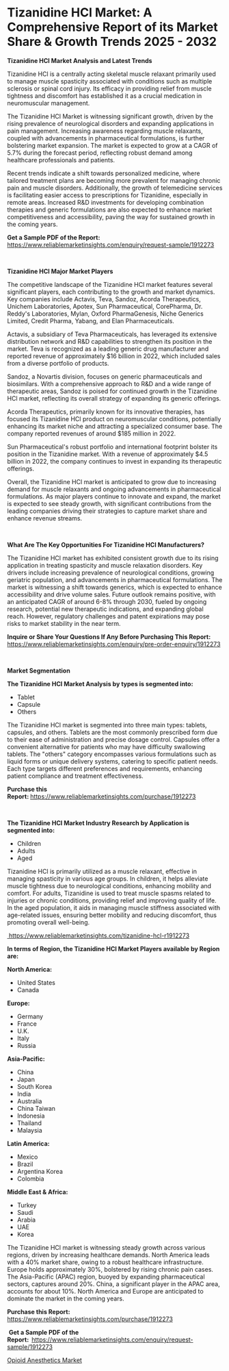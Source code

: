 <p><h1>Tizanidine HCl Market: A Comprehensive Report of its Market Share & Growth Trends 2025 - 2032</h1></p><p><strong>Tizanidine HCl Market Analysis and Latest Trends</strong></p>
<p><p>Tizanidine HCl is a centrally acting skeletal muscle relaxant primarily used to manage muscle spasticity associated with conditions such as multiple sclerosis or spinal cord injury. Its efficacy in providing relief from muscle tightness and discomfort has established it as a crucial medication in neuromuscular management.</p><p>The Tizanidine HCl Market is witnessing significant growth, driven by the rising prevalence of neurological disorders and expanding applications in pain management. Increasing awareness regarding muscle relaxants, coupled with advancements in pharmaceutical formulations, is further bolstering market expansion. The market is expected to grow at a CAGR of 5.7% during the forecast period, reflecting robust demand among healthcare professionals and patients.</p><p>Recent trends indicate a shift towards personalized medicine, where tailored treatment plans are becoming more prevalent for managing chronic pain and muscle disorders. Additionally, the growth of telemedicine services is facilitating easier access to prescriptions for Tizanidine, especially in remote areas. Increased R&D investments for developing combination therapies and generic formulations are also expected to enhance market competitiveness and accessibility, paving the way for sustained growth in the coming years.</p></p>
<p><strong>Get a Sample PDF of the Report:&nbsp;</strong> <a href="https://www.reliablemarketinsights.com/enquiry/request-sample/1912273?utm_campaign=2636&utm_medium=2&utm_source=Github&utm_content=ia&utm_term=08032025&utm_id=tizanidine-hcl">https://www.reliablemarketinsights.com/enquiry/request-sample/1912273</a></p>
<p>&nbsp;</p>
<p><strong>Tizanidine HCl Major Market Players</strong></p>
<p><p>The competitive landscape of the Tizanidine HCl market features several significant players, each contributing to the growth and market dynamics. Key companies include Actavis, Teva, Sandoz, Acorda Therapeutics, Unichem Laboratories, Apotex, Sun Pharmaceutical, CorePharma, Dr. Reddy's Laboratories, Mylan, Oxford PharmaGenesis, Niche Generics Limited, Credit Pharma, Yabang, and Elan Pharmaceuticals.</p><p>Actavis, a subsidiary of Teva Pharmaceuticals, has leveraged its extensive distribution network and R&D capabilities to strengthen its position in the market. Teva is recognized as a leading generic drug manufacturer and reported revenue of approximately $16 billion in 2022, which included sales from a diverse portfolio of products.</p><p>Sandoz, a Novartis division, focuses on generic pharmaceuticals and biosimilars. With a comprehensive approach to R&D and a wide range of therapeutic areas, Sandoz is poised for continued growth in the Tizanidine HCl market, reflecting its overall strategy of expanding its generic offerings. </p><p>Acorda Therapeutics, primarily known for its innovative therapies, has focused its Tizanidine HCl product on neuromuscular conditions, potentially enhancing its market niche and attracting a specialized consumer base. The company reported revenues of around $185 million in 2022.</p><p>Sun Pharmaceutical's robust portfolio and international footprint bolster its position in the Tizanidine market. With a revenue of approximately $4.5 billion in 2022, the company continues to invest in expanding its therapeutic offerings.</p><p>Overall, the Tizanidine HCl market is anticipated to grow due to increasing demand for muscle relaxants and ongoing advancements in pharmaceutical formulations. As major players continue to innovate and expand, the market is expected to see steady growth, with significant contributions from the leading companies driving their strategies to capture market share and enhance revenue streams.</p></p>
<p>&nbsp;</p>
<p><strong>What Are The Key Opportunities For Tizanidine HCl Manufacturers?</strong></p>
<p><p>The Tizanidine HCl market has exhibited consistent growth due to its rising application in treating spasticity and muscle relaxation disorders. Key drivers include increasing prevalence of neurological conditions, growing geriatric population, and advancements in pharmaceutical formulations. The market is witnessing a shift towards generics, which is expected to enhance accessibility and drive volume sales. Future outlook remains positive, with an anticipated CAGR of around 6-8% through 2030, fueled by ongoing research, potential new therapeutic indications, and expanding global reach. However, regulatory challenges and patent expirations may pose risks to market stability in the near term.</p></p>
<p><strong>Inquire or Share Your Questions If Any Before Purchasing This Report:</strong> <a href="https://www.reliablemarketinsights.com/enquiry/pre-order-enquiry/1912273?utm_campaign=2636&utm_medium=2&utm_source=Github&utm_content=ia&utm_term=08032025&utm_id=tizanidine-hcl">https://www.reliablemarketinsights.com/enquiry/pre-order-enquiry/1912273</a></p>
<p>&nbsp;</p>
<p><strong>Market Segmentation</strong></p>
<p><strong>The Tizanidine HCl Market Analysis by types is segmented into:</strong></p>
<p><ul><li>Tablet</li><li>Capsule</li><li>Others</li></ul></p>
<p><p>The Tizanidine HCl market is segmented into three main types: tablets, capsules, and others. Tablets are the most commonly prescribed form due to their ease of administration and precise dosage control. Capsules offer a convenient alternative for patients who may have difficulty swallowing tablets. The "others" category encompasses various formulations such as liquid forms or unique delivery systems, catering to specific patient needs. Each type targets different preferences and requirements, enhancing patient compliance and treatment effectiveness.</p></p>
<p><strong>Purchase this Report:&nbsp;</strong><a href="https://www.reliablemarketinsights.com/purchase/1912273?utm_campaign=2636&utm_medium=2&utm_source=Github&utm_content=ia&utm_term=08032025&utm_id=tizanidine-hcl">https://www.reliablemarketinsights.com/purchase/1912273</a></p>
<p>&nbsp;</p>
<p><strong>The Tizanidine HCl Market Industry Research by Application is segmented into:</strong></p>
<p><ul><li>Children</li><li>Adults</li><li>Aged</li></ul></p>
<p><p>Tizanidine HCl is primarily utilized as a muscle relaxant, effective in managing spasticity in various age groups. In children, it helps alleviate muscle tightness due to neurological conditions, enhancing mobility and comfort. For adults, Tizanidine is used to treat muscle spasms related to injuries or chronic conditions, providing relief and improving quality of life. In the aged population, it aids in managing muscle stiffness associated with age-related issues, ensuring better mobility and reducing discomfort, thus promoting overall well-being.</p></p>
<p><a href="https://www.reliablemarketinsights.com/tizanidine-hcl-r1912273?utm_campaign=2636&utm_medium=2&utm_source=Github&utm_content=ia&utm_term=08032025&utm_id=tizanidine-hcl">&nbsp;https://www.reliablemarketinsights.com/tizanidine-hcl-r1912273</a></p>
<p><strong>In terms of Region, the Tizanidine HCl Market Players available by Region are:</strong></p>
<p>
    <p> <strong> North America: </strong>
        <ul>
            <li>United States</li>
            <li>Canada</li>
        </ul>
        </p> 
    <p> <strong> Europe: </strong>
        <ul>
            <li>Germany</li>
            <li>France</li>
            <li>U.K.</li>
            <li>Italy</li>
            <li>Russia</li>
        </ul>
        </p> 
    <p> <strong> Asia-Pacific: </strong>
        <ul>
            <li>China</li>
            <li>Japan</li>
            <li>South Korea</li>
            <li>India</li>
            <li>Australia</li>
            <li>China Taiwan</li>
            <li>Indonesia</li>
            <li>Thailand</li>
            <li>Malaysia</li>
        </ul>
        </p> 
    <p> <strong> Latin America: </strong>
        <ul>
            <li>Mexico</li>
            <li>Brazil</li>
            <li>Argentina Korea</li>
            <li>Colombia</li>
        </ul>
        </p> 
    <p> <strong> Middle East & Africa: </strong>
        <ul>
            <li>Turkey</li>
            <li>Saudi</li>
            <li>Arabia</li>
            <li>UAE</li>
            <li>Korea</li>
        </ul>
    </p>
    </p>
<p><p>The Tizanidine HCl market is witnessing steady growth across various regions, driven by increasing healthcare demands. North America leads with a 40% market share, owing to a robust healthcare infrastructure. Europe holds approximately 30%, bolstered by rising chronic pain cases. The Asia-Pacific (APAC) region, buoyed by expanding pharmaceutical sectors, captures around 20%. China, a significant player in the APAC area, accounts for about 10%. North America and Europe are anticipated to dominate the market in the coming years.</p></p>
<p><strong>Purchase this Report: </strong><a href="https://www.reliablemarketinsights.com/purchase/1912273?utm_campaign=2636&utm_medium=2&utm_source=Github&utm_content=ia&utm_term=08032025&utm_id=tizanidine-hcl">https://www.reliablemarketinsights.com/purchase/1912273</a></p>
<p>&nbsp;<strong>Get a Sample PDF of the Report:&nbsp;&nbsp;</strong><a href="https://www.reliablemarketinsights.com/enquiry/request-sample/1912273?utm_campaign=2636&utm_medium=2&utm_source=Github&utm_content=ia&utm_term=08032025&utm_id=tizanidine-hcl">https://www.reliablemarketinsights.com/enquiry/request-sample/1912273</a></p>
<p><strong></strong></p>
<p><p><a href="https://github.com/pelahotayabe/Market-Research-Report-List-1/blob/main/opioid-anesthetics-market.md?utm_campaign=2636&utm_medium=2&utm_source=Github&utm_content=ia&utm_term=08032025&utm_id=tizanidine-hcl">Opioid Anesthetics Market</a></p></p>
